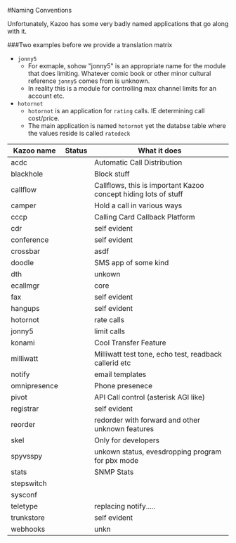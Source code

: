 #Naming Conventions

Unfortunately, Kazoo has some very badly named applications that go along with it.

###Two examples before we provide a translation matrix

* `jonny5`
  * For exmaple, sohow "jonny5" is an appropriate name for the module that does limiting.  Whatever comic book or other minor cultural reference `jonny5` comes from is unknown.
  * In reality this is a module for controlling max channel limits for an account etc.
* `hotornot`
  * `hotornot` is an application for `rating` calls.  IE determining call cost/price.
  *  The main application is named `hotornot` yet the databse table where the values reside is called `ratedeck`

| Kazoo name | Status |What it does |
|--------------|--------|------------------------------------|
| acdc | |Automatic Call Distribution |
| blackhole | | Block stuff |
callflow | | Callflows, this is important Kazoo concept hiding lots of stuff
camper | | Hold a call in various ways
cccp | | Calling Card Callback Platform
cdr |  | self evident
conference | | self evident
crossbar | | asdf
doodle |  | SMS app of some kind
dth | | unkown
ecallmgr | |core
fax | | self evident
hangups | | self evident
hotornot | | rate calls
jonny5 | | limit calls
konami | | Cool Transfer Feature
milliwatt | | Milliwatt test tone, echo test, readback callerid etc
notify | | email templates
omnipresence | |Phone presenece
pivot | |API Call control (asterisk AGI like)
registrar | | self evident
reorder | |redorder with forward and other unknown features
skel | | Only for developers
spyvsspy | | unkown status, evesdropping program for pbx mode
stats | | SNMP Stats
stepswitch | |
sysconf | |
teletype | |replacing notify.....
trunkstore | | self evident
webhooks | | unkn





